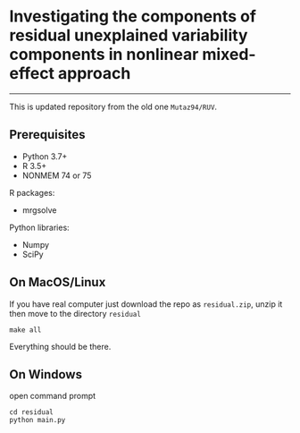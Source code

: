 # Investigating the components of residual unexplained variability components in nonlinear mixed-effect approach

---

This is updated repository from the old one `Mutaz94/RUV`.

## Prerequisites

- Python 3.7+
- R 3.5+
- NONMEM 74 or 75

R packages:

- mrgsolve

Python libraries:

- Numpy
- SciPy

## On MacOS/Linux

If you have real computer just download the repo as `residual.zip`, unzip it then move to the directory `residual`

```
make all
```

Everything should be there.

## On Windows

open command prompt

```
cd residual
python main.py
```

